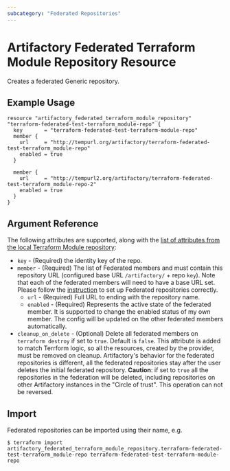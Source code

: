 ```yaml
---
subcategory: "Federated Repositories"
---
```

# Artifactory Federated Terraform Module Repository Resource

Creates a federated Generic repository.

## Example Usage

```hcl
resource "artifactory_federated_terraform_module_repository" "terraform-federated-test-terraform_module-repo" {
  key       = "terraform-federated-test-terraform-module-repo"
  member {
    url     = "http://tempurl.org/artifactory/terraform-federated-test-terraform_module-repo"
    enabled = true
  }

  member {
    url     = "http://tempurl2.org/artifactory/terraform-federated-test-terraform_module-repo-2"
    enabled = true
  }
}
```

## Argument Reference

The following attributes are supported, along with the [list of attributes from the local Terraform Module repository](local_terraform_module_repository.md):

* `key` - (Required) the identity key of the repo.
* `member` - (Required) The list of Federated members and must contain this repository URL (configured base URL
  `/artifactory/` + repo `key`). Note that each of the federated members will need to have a base URL set.
  Please follow the [instruction](https://www.jfrog.com/confluence/display/JFROG/Working+with+Federated+Repositories#WorkingwithFederatedRepositories-SettingUpaFederatedRepository)
  to set up Federated repositories correctly.
  * `url` - (Required) Full URL to ending with the repository name.
  * `enabled` - (Required) Represents the active state of the federated member. It is supported to change the enabled
    status of my own member. The config will be updated on the other federated members automatically.
* `cleanup_on_delete` - (Optional) Delete all federated members on `terraform destroy` if set to `true`. Default is `false`. This attribute is added to match Terrform logic, so all the resources, created by the provider, must be removed on cleanup. Artifactory's behavior for the federated repositories is different, all the federated repositories stay after the user deletes the initial federated repository. **Caution**: if set to `true` all the repositories in the federation will be deleted, including repositories on other Artifactory instances in the "Circle of trust". This operation can not be reversed.


## Import

Federated repositories can be imported using their name, e.g.
```
$ terraform import artifactory_federated_terraform_module_repository.terraform-federated-test-terraform_module-repo terraform-federated-test-terraform-module-repo
```
